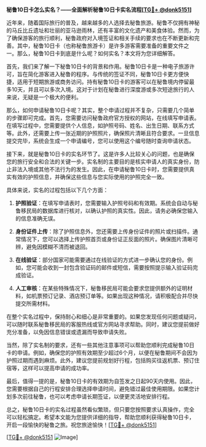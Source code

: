 **秘鲁10日卡怎么实名？——全面解析秘鲁10日卡实名流程[[TG💪+ @donk5151](https://t.me/s/donk5151)]**

近年来，随着国际旅行的普及，越来越多的人选择去秘鲁旅游。秘鲁不仅拥有神秘的马丘比丘遗址和壮丽的亚马逊雨林，还有丰富的文化遗产和美食体验。然而，为了确保游客的旅行顺利，秘鲁政府对入境签证和相关手续的要求也在不断更新和完善。其中，秘鲁10日卡（也称秘鲁旅游卡）是许多游客需要准备的重要文件之一。那么，秘鲁10日卡到底是什么呢？如何实名？本文将为您详细解答。

首先，我们来了解一下秘鲁10日卡的背景和作用。秘鲁10日卡是一种电子旅游许可，旨在简化游客进入秘鲁的程序。与传统的签证不同，秘鲁10日卡更方便快捷，适用于短期旅游或商务访问。持有秘鲁10日卡的游客可以在秘鲁境内停留最多10天，并且可以多次入境。这对于计划在秘鲁进行深度游或多次短途旅行的人来说，无疑是一个极大的便利。

那么，如何申请秘鲁10日卡呢？其实，整个申请过程并不复杂，只需要几个简单的步骤即可完成。首先，您需要访问秘鲁政府官方授权的网站，在线填写申请表。在填写过程中，您需要提供个人信息，如护照号码、姓名、出生日期、联系方式等。此外，还需要上传一张近期的护照照片，确保照片清晰且符合要求。一旦信息提交完毕，系统会生成一个申请编号，您可以使用这个编号随时查询申请状态。

接下来，就是秘鲁10日卡的实名环节了。这是许多人比较关心的问题，也是确保您的旅行安全和合法的关键一步。实名制的主要目的是核实申请人的真实身份，防止非法入境或其他不法行为的发生。因此，在申请秘鲁10日卡时，您需要提供真实有效的护照信息，并确保这些信息与您实际使用的护照完全一致。

具体来说，实名的过程包括以下几个方面：

1. **护照验证**：在填写申请表时，您需要输入护照号码和有效期。系统会自动与秘鲁移民局的数据库进行核对，以确认护照的真实性。因此，请务必确保您输入的信息准确无误。

2. **身份证件上传**：除了护照信息外，您还需要上传身份证件的照片或扫描件。通常情况下，您可以选择上传护照首页或身份证正反面的照片。确保图片清晰可辨，避免因模糊不清而被退回。

3. **在线验证**：部分国家可能需要通过在线验证的方式进一步确认您的身份。例如，您可能会收到一封包含验证码的邮件或短信，需要按照提示输入验证码完成验证。

4. **人工审核**：在某些特殊情况下，秘鲁移民局可能会要求您提供额外的证明材料，如机票预订记录、酒店预订单等。如果出现这种情况，请积极配合并尽快提交所需材料。

在整个实名过程中，保持耐心和细心是非常重要的。如果您发现任何问题或疑问，可以随时联系秘鲁移民局的客服热线或官方网站寻求帮助。同时，建议您提前做好充分准备，以免因信息错误或遗漏而导致申请失败。

当然，除了实名制的要求，还有一些其他注意事项可以帮助您顺利完成秘鲁10日卡的申请。例如，确保您的护照有效期至少超过6个月，以便在秘鲁期间不会因为护照过期而遇到麻烦。此外，建议您提前规划好行程，包括购买往返机票、预订住宿等，这样可以提高申请的成功率。

最后，值得一提的是，秘鲁10日卡的有效期为自签发之日起90天内使用。因此，您需要根据自己的行程安排合理选择申请时间，避免错过最佳使用期限。如果您计划多次前往秘鲁，也可以考虑申请长期签证，以便更灵活地安排行程。

总之，秘鲁10日卡的实名过程虽然看似繁琐，但只要您按照要求认真操作，完全可以轻松搞定。希望本文能为您提供详细的指导，帮助您顺利获得秘鲁10日卡，开启一段愉快的秘鲁之旅。祝您旅途愉快！[[TG💪+ @donk5151](https://t.me/s/donk5151)]

[[TG💪+ @donk5151](https://t.me/s/donk5151) ![Image](https://i.postimg.cc/rwNCRYN7/Snipaste-2025-04-30-17-27-05.png)]